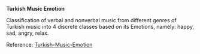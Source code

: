 **Turkish Music Emotion**

Classification of verbal and nonverbal music from different genres of Turkish music into 4 discrete classes based on its Emotions,
namely: happy, sad, angry, relax.

Reference: [Turkish-Music-Emotion](https://archive.ics.uci.edu/dataset/862/turkish+music+emotion)
